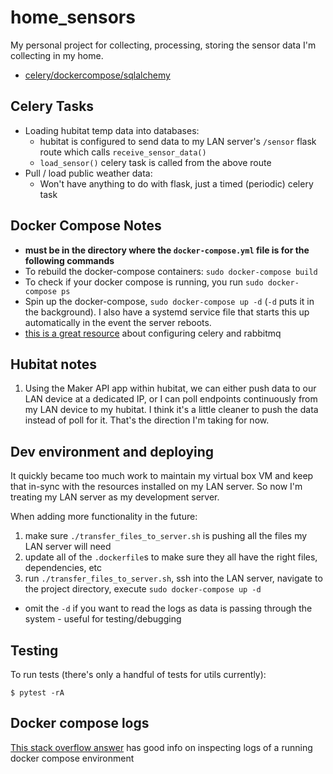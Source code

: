 # home_sensors

My personal project for collecting, processing, storing the sensor data I'm collecting in my home.

- [celery/dockercompose/sqlalchemy](https://stackoverflow.com/questions/55766653/docker-compose-bind-celery-to-postgres-database)


## Celery Tasks

- Loading hubitat temp data into databases:
  - hubitat is configured to send data to my LAN server's `/sensor` flask route which calls `receive_sensor_data()`
  - `load_sensor()` celery task is called from the above route
- Pull / load public weather data:
  - Won't have anything to do with flask, just a timed (periodic) celery task


## Docker Compose Notes

* **must be in the directory where the `docker-compose.yml` file is for the following commands**
* To rebuild the docker-compose containers: `sudo docker-compose build` 
* To check if your docker compose is running, you run `sudo docker-compose ps`
* Spin up the docker-compose, `sudo docker-compose up -d` (`-d` puts it in the background). I also have a systemd service file that starts this up automatically in the event the server reboots.
* [this is a great resource](https://blog.deepjyoti30.dev/celery_compose) about configuring celery and rabbitmq


## Hubitat notes

1. Using the Maker API app within hubitat, we can either push data to our LAN device at a dedicated IP, or I can poll endpoints continuously from my LAN device to my hubitat. I think it's a little cleaner to push the data instead of poll for it. That's the direction I'm taking for now.


## Dev environment and deploying

It quickly became too much work to maintain my virtual box VM and keep that in-sync with the resources installed on my LAN server. So now I'm treating my LAN server as my development server.

When adding more functionality in the future:

1. make sure `./transfer_files_to_server.sh` is pushing all the files my LAN server will need
2. update all of the `.dockerfile`s to make sure they all have the right files, dependencies, etc
3. run `./transfer_files_to_server.sh`, ssh into the LAN server, navigate to the project directory, execute `sudo docker-compose up -d` 
  - omit the `-d` if you want to read the logs as data is passing through the system - useful for testing/debugging


## Testing

To run tests (there's only a handful of tests for utils currently):

```
$ pytest -rA
```


## Docker compose logs

[This stack overflow answer](https://stackoverflow.com/a/40721348/3586093) has good info on inspecting logs of a running docker compose environment
